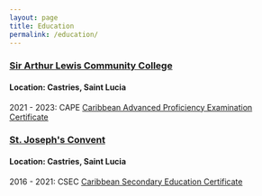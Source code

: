 ```yaml
---
layout: page
title: Education
permalink: /education/
---
```


### [Sir Arthur Lewis Community College](http://www.salcc.edu.lc/)

#### Location: Castries, Saint Lucia

2021 - 2023: CAPE [Caribbean Advanced Proficiency Examination Certificate](https://www.cxc.org/examinations/cape/)

### [St. Joseph&#39;s Convent](https://en.wikipedia.org/wiki/St._Joseph%27s_Convent_(Saint_Lucia))

#### Location: Castries, Saint Lucia

2016 - 2021: CSEC [Caribbean Secondary Education Certificate](http://www.cxc.org/)
